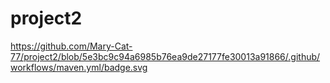 # project2


https://github.com/Mary-Cat-77/project2/blob/5e3bc9c94a6985b76ea9de27177fe30013a91866/.github/workflows/maven.yml/badge.svg
